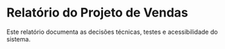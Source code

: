 # Relatório do Projeto de Vendas

Este relatório documenta as decisões técnicas, testes e acessibilidade do sistema.
